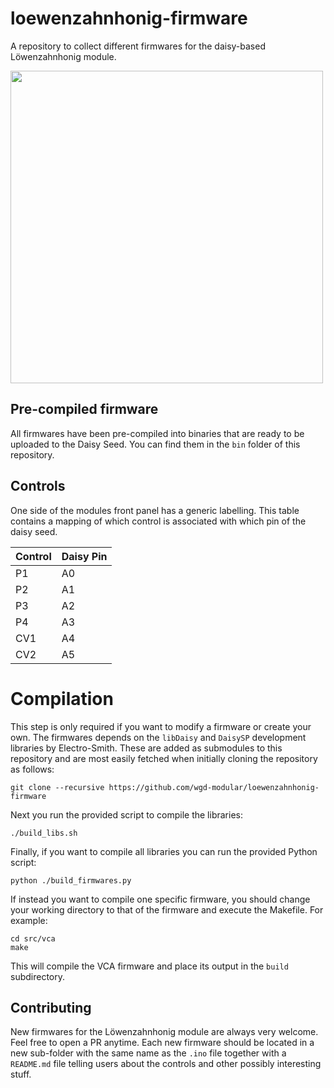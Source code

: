 # loewenzahnhonig-firmware
A repository to collect different firmwares for the daisy-based Löwenzahnhonig module.

<img src="media/DSC07012.JPG" height="500">


## Pre-compiled firmware

All firmwares have been pre-compiled into binaries that are ready to be uploaded to the Daisy Seed. You can find them in the `bin` folder of this repository.


## Controls

One side of the modules front panel has a generic labelling. This table contains a mapping of which control is associated with which pin of the daisy seed.

| **Control**  | **Daisy Pin**   |
|------------- | --------------- |
| P1           | A0              |
| P2           | A1              |
| P3           | A2              |
| P4           | A3              |
| CV1          | A4              |
| CV2          | A5              |


# Compilation

This step is only required if you want to modify a firmware or create your own. The firmwares depends on the `libDaisy` and `DaisySP` development libraries by Electro-Smith. These are added as submodules to this repository and are most easily fetched when initially cloning the repository as follows:

```shell
git clone --recursive https://github.com/wgd-modular/loewenzahnhonig-firmware
```

Next you run the provided script to compile the libraries:

```shell
./build_libs.sh
```

Finally, if you want to compile all libraries you can run the provided Python script:

```shell
python ./build_firmwares.py
```

If instead you want to compile one specific firmware, you should change your working directory to that of the firmware and execute the Makefile. For example:

```shell
cd src/vca
make
```

This will compile the VCA firmware and place its output in the `build` subdirectory.


## Contributing

New firmwares for the Löwenzahnhonig module are always very welcome. Feel free to open a PR anytime. Each new firmware should be located in a new sub-folder with the same name as the `.ino` file together with a `README.md` file telling users about the controls and other possibly interesting stuff.
